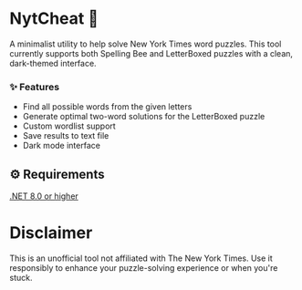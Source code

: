 # NytCheat 🧩
A minimalist utility to help solve New York Times word puzzles. This tool currently supports both Spelling Bee and LetterBoxed puzzles with a clean, dark-themed interface.

### ✨ Features
- Find all possible words from the given letters
- Generate optimal two-word solutions for the LetterBoxed puzzle
- Custom wordlist support
- Save results to text file
- Dark mode interface

## ⚙️ Requirements
[.NET  8.0 or higher](https://dotnet.microsoft.com/en-us/download)

# Disclaimer
This is an unofficial tool not affiliated with The New York Times. Use it responsibly to enhance your puzzle-solving experience or when you're stuck.
